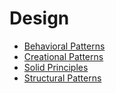 # Design

- [Behavioral Patterns](behavioral-patterns/README.md)
- [Creational Patterns](creational-patterns/README.md)
- [Solid Principles](solid-principles/README.md)
- [Structural Patterns](structural-patterns/README.md)